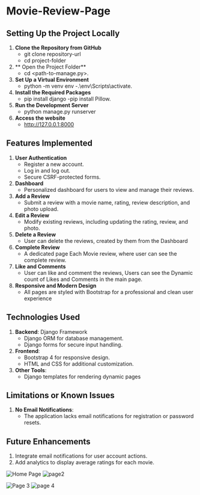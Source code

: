 # Movie-Review-Page


## **Setting Up the Project Locally**
1. **Clone the Repository from GitHub**
    - git clone repository-url
    - cd project-folder
2. ** Open the Project Folder**
    - cd <path-to-manage.py>.
3. **Set Up a Virtual Environment**
    - python -m venv env
    -.\env\Scripts\activate.
4. **Install the Required Packages**
    - pip install django
    -pip install Pillow.
5. **Run the Development Server**
    - python manage.py runserver
6. **Access the website**
    - http://127.0.0.1:8000

## **Features Implemented**

1. **User Authentication**
    - Register a new account.
    - Log in and log out.
    - Secure CSRF-protected forms.
2. **Dashboard**
    - Personalized dashboard for users to view and manage their reviews.
3. **Add a Review**
    - Submit a review with a movie name, rating, review description, and photo upload.
4. **Edit a Review**
    - Modify existing reviews, including updating the rating, review, and photo.
5. **Delete a Review**
    - User can delete the reviews, created by them from the Dashboard
6. **Complete Review**
    - A dedicated page Each Movie review, where user can see the complete review.
7. **Like and Comments**
    - User can like and comment the reviews, Users can see the Dynamic count of Likes and Comments in the main page.
8. **Responsive and Modern Design**
    - All pages are styled with Bootstrap for a professional and clean user experience

## **Technologies Used**

1. **Backend**: Django Framework
    - Django ORM for database management.
    - Django forms for secure input handling.
2. **Frontend**:
    - Bootstrap 4 for responsive design.
    - HTML and CSS for additional customization.
3. **Other Tools**:
    - Django templates for rendering dynamic pages

## **Limitations or Known Issues**

1. **No Email Notifications**:
    - The application lacks email notifications for registration or password resets.

## **Future Enhancements**

1. Integrate email notifications for user account actions.
2. Add analytics to display average ratings for each movie.



![Home Page](https://github.com/user-attachments/assets/65541297-078a-4b5d-ace0-a106f8daf64d)
![page2](https://github.com/user-attachments/assets/99e9055c-cadd-443c-9cc1-adc31ab4c7f4)



![Page 3](https://github.com/user-attachments/assets/784d9eb9-a74e-475a-822e-892318d35b04)
![page 4](https://github.com/user-attachments/assets/acfb2803-149d-4ef9-91cb-2f755125660d)


